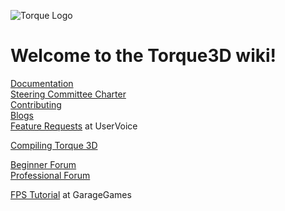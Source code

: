 ![Torque Logo](http://static.garagegames.com/static/pg/logokits/Torque-Logo_H.png)

# Welcome to the Torque3D wiki!

[Documentation](wiki/Documentation)  
[Steering Committee Charter](wiki/Steering-Committee-Charter)  
[Contributing](wiki/Contributing)  
[Blogs](wiki/Blogs)  
[Feature Requests](https://garagegames.uservoice.com) at UserVoice

[Compiling Torque 3D](wiki/Compiling-Torque-3D)

[Beginner Forum](http://www.garagegames.com/community/forums/73)  
[Professional Forum](http://www.garagegames.com/community/forums/63)  

[FPS Tutorial](http://www.garagegames.com/products/torque-3d/fps) at GarageGames